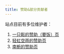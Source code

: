 ```yaml
---
title: 赞助&部分贡献者
---
```

站点目前有多位维护者：

1. [一只鬆的赞助（要饭）页](https://www.takagi.icu/pay)
2. [轻虹空雨的赞助页](https://mufeng086.com/support)
3. [南栀的赞助页](https://litkg.com/index.php/archives/1/)

